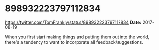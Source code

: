 # 898932223797112834
https://twitter.com/TomFrankly/status/898932223797112834
**Date:** 2017-08-19

When you first start making things and putting them out into the world, there's a tendency to want to incorporate all feedback/suggestions.

